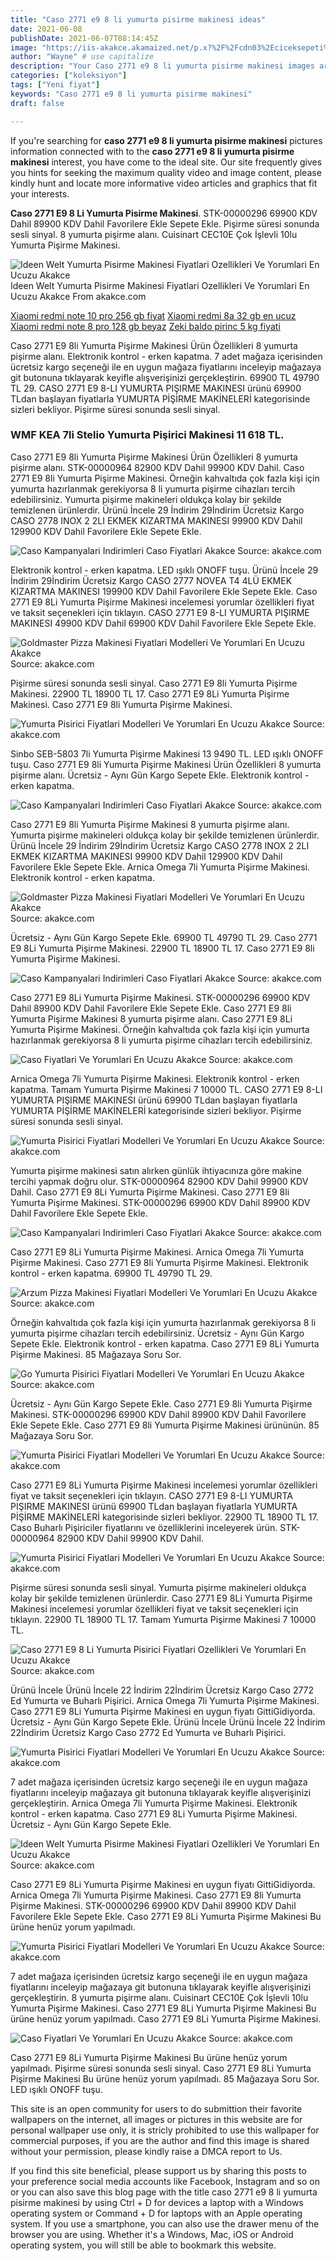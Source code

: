 ```yaml
---
title: "Caso 2771 e9 8 li yumurta pisirme makinesi ideas"
date: 2021-06-08
publishDate: 2021-06-07T08:14:45Z
image: "https://iis-akakce.akamaized.net/p.x?%2F%2Fcdn03%2Eciceksepeti%2Ecom%2Fcicek%2Fkc554977%2D1%2FM%2Fcaso%2D1833%2Dbarista%2Dcrema%2Dkahve%2Ddegirmeni%2Dkc554977%2D1%2D4e597c10ab5845c7878012b5f63865bd%2Ejpg"
author: "Wayne" # use capitalize
description: "Your Caso 2771 e9 8 li yumurta pisirme makinesi images are available in this site. Caso 2771 e9 8 li yumurta pisirme makinesi are a topic that is being searched for and liked by netizens today. You can Find and Download the Caso 2771 e9 8 li yumurta pisirme makinesi files here. Get all free photos and vectors."
categories: ["koleksiyon"]
tags: ["Yeni fiyat"]
keywords: "Caso 2771 e9 8 li yumurta pisirme makinesi"
draft: false

---
```


If you're searching for **caso 2771 e9 8 li yumurta pisirme makinesi** pictures information connected with to the **caso 2771 e9 8 li yumurta pisirme makinesi** interest, you have come to the ideal  site.  Our site frequently  gives you  hints  for seeking  the maximum  quality video and image  content, please kindly hunt and locate more informative video articles and graphics  that fit your interests.

**Caso 2771 E9 8 Li Yumurta Pisirme Makinesi**. STK-00000296 69900 KDV Dahil 89900 KDV Dahil Favorilere Ekle Sepete Ekle. Pişirme süresi sonunda sesli sinyal. 8 yumurta pişirme alanı. Cuisinart CEC10E Çok İşlevli 10lu Yumurta Pişirme Makinesi.

![Ideen Welt Yumurta Pisirme Makinesi Fiyatlari Ozellikleri Ve Yorumlari En Ucuzu Akakce](https://iis-akakce.akamaized.net/p.z?%2F%2Fmcdn01%2Egittigidiyor%2Enet%2F58676%2F586763262%5F0%2Ejpg "Ideen Welt Yumurta Pisirme Makinesi Fiyatlari Ozellikleri Ve Yorumlari En Ucuzu Akakce")
Ideen Welt Yumurta Pisirme Makinesi Fiyatlari Ozellikleri Ve Yorumlari En Ucuzu Akakce From akakce.com

[Xiaomi redmi note 10 pro 256 gb fiyat](/xiaomi-redmi-note-10-pro-256-gb-fiyat/)
[Xiaomi redmi 8a 32 gb en ucuz](/xiaomi-redmi-8a-32-gb-en-ucuz/)
[Xiaomi redmi note 8 pro 128 gb beyaz](/xiaomi-redmi-note-8-pro-128-gb-beyaz/)
[Zeki baldo pirinc 5 kg fiyati](/zeki-baldo-pirinc-5-kg-fiyati/)

Caso 2771 E9 8li Yumurta Pişirme Makinesi Ürün Özellikleri 8 yumurta pişirme alanı. Elektronik kontrol - erken kapatma. 7 adet mağaza içerisinden ücretsiz kargo seçeneği ile en uygun mağaza fiyatlarını inceleyip mağazaya git butonuna tıklayarak keyifle alışverişinizi gerçekleştirin. 69900 TL 49790 TL 29. CASO 2771 E9 8-LI YUMURTA PIŞIRME MAKINESI ürünü 69900 TLdan başlayan fiyatlarla YUMURTA PİŞİRME MAKİNELERİ kategorisinde sizleri bekliyor. Pişirme süresi sonunda sesli sinyal.

### WMF KEA 7li Stelio Yumurta Pişirici Makinesi 11 618 TL.

Caso 2771 E9 8li Yumurta Pişirme Makinesi Ürün Özellikleri 8 yumurta pişirme alanı. STK-00000964 82900 KDV Dahil 99900 KDV Dahil. Caso 2771 E9 8li Yumurta Pişirme Makinesi. Örneğin kahvaltıda çok fazla kişi için yumurta hazırlanmak gerekiyorsa 8 li yumurta pişirme cihazları tercih edebilirsiniz. Yumurta pişirme makineleri oldukça kolay bir şekilde temizlenen ürünlerdir. Ürünü İncele 29 İndirim 29İndirim Ücretsiz Kargo CASO 2778 INOX 2 2LI EKMEK KIZARTMA MAKINESI 99900 KDV Dahil 129900 KDV Dahil Favorilere Ekle Sepete Ekle.


![Caso Kampanyalari Indirimleri Caso Fiyatlari Akakce](https://cdn.akakce.com/caso/caso-bm-1000-x.jpg "Caso Kampanyalari Indirimleri Caso Fiyatlari Akakce")
Source: akakce.com

Elektronik kontrol - erken kapatma. LED ışıklı ONOFF tuşu. Ürünü İncele 29 İndirim 29İndirim Ücretsiz Kargo CASO 2777 NOVEA T4 4LÜ EKMEK KIZARTMA MAKINESI 199900 KDV Dahil Favorilere Ekle Sepete Ekle. Caso 2771 E9 8Li Yumurta Pişirme Makinesi incelemesi yorumlar özellikleri fiyat ve taksit seçenekleri için tıklayın. CASO 2771 E9 8-LI YUMURTA PIŞIRME MAKINESI 49900 KDV Dahil 69900 KDV Dahil Favorilere Ekle Sepete Ekle.

![Goldmaster Pizza Makinesi Fiyatlari Modelleri Ve Yorumlari En Ucuzu Akakce](https://cdn.dsmcdn.com/ty2/product/media/images/20200407/18/1340500/67998270/1/1_org_zoom.jpg?boutiqueId=470541 "Goldmaster Pizza Makinesi Fiyatlari Modelleri Ve Yorumlari En Ucuzu Akakce")
Source: akakce.com

Pişirme süresi sonunda sesli sinyal. Caso 2771 E9 8li Yumurta Pişirme Makinesi. 22900 TL 18900 TL 17. Caso 2771 E9 8Li Yumurta Pişirme Makinesi. Caso 2771 E9 8li Yumurta Pişirme Makinesi.

![Yumurta Pisirici Fiyatlari Modelleri Ve Yorumlari En Ucuzu Akakce](https://iis-akakce.akamaized.net/p.x?%2F%2Fn11scdn%2Eakamaized%2Enet%2Fa1%2F1024%2Felektronik%2Fyumurta%2Dpisirme%2Dmakinesi%2Fkiwi%2Dkeb%2D4308%2Dyumurta%2Dpisirme%2Dmakinesi%5F%5F0839075012126467%2Ejpg "Yumurta Pisirici Fiyatlari Modelleri Ve Yorumlari En Ucuzu Akakce")
Source: akakce.com

Sinbo SEB-5803 7li Yumurta Pişirme Makinesi 13 9490 TL. LED ışıklı ONOFF tuşu. Caso 2771 E9 8li Yumurta Pişirme Makinesi Ürün Özellikleri 8 yumurta pişirme alanı. Ücretsiz - Aynı Gün Kargo Sepete Ekle. Elektronik kontrol - erken kapatma.

![Caso Kampanyalari Indirimleri Caso Fiyatlari Akakce](https://cdn.akakce.com/caso/caso-icemaster-pro-03301-x.jpg "Caso Kampanyalari Indirimleri Caso Fiyatlari Akakce")
Source: akakce.com

Caso 2771 E9 8li Yumurta Pişirme Makinesi 8 yumurta pişirme alanı. Yumurta pişirme makineleri oldukça kolay bir şekilde temizlenen ürünlerdir. Ürünü İncele 29 İndirim 29İndirim Ücretsiz Kargo CASO 2778 INOX 2 2LI EKMEK KIZARTMA MAKINESI 99900 KDV Dahil 129900 KDV Dahil Favorilere Ekle Sepete Ekle. Arnica Omega 7li Yumurta Pişirme Makinesi. Elektronik kontrol - erken kapatma.

![Goldmaster Pizza Makinesi Fiyatlari Modelleri Ve Yorumlari En Ucuzu Akakce](https://cdn.akakce.com/iv/12088/764/764744498x.jpg "Goldmaster Pizza Makinesi Fiyatlari Modelleri Ve Yorumlari En Ucuzu Akakce")
Source: akakce.com

Ücretsiz - Aynı Gün Kargo Sepete Ekle. 69900 TL 49790 TL 29. Caso 2771 E9 8Li Yumurta Pişirme Makinesi. 22900 TL 18900 TL 17. Caso 2771 E9 8li Yumurta Pişirme Makinesi.

![Caso Kampanyalari Indirimleri Caso Fiyatlari Akakce](https://cdn.akakce.com/caso/caso-1856-ogutuculu-filtre-x.jpg "Caso Kampanyalari Indirimleri Caso Fiyatlari Akakce")
Source: akakce.com

Caso 2771 E9 8Li Yumurta Pişirme Makinesi. STK-00000296 69900 KDV Dahil 89900 KDV Dahil Favorilere Ekle Sepete Ekle. Caso 2771 E9 8li Yumurta Pişirme Makinesi 8 yumurta pişirme alanı. Caso 2771 E9 8Li Yumurta Pişirme Makinesi. Örneğin kahvaltıda çok fazla kişi için yumurta hazırlanmak gerekiyorsa 8 li yumurta pişirme cihazları tercih edebilirsiniz.

![Caso Fiyatlari Ve Yorumlari En Ucuzu Akakce](https://cdn.akakce.com/caso/caso-3172-af200-konveksiyonlu-yagsiz-x.jpg "Caso Fiyatlari Ve Yorumlari En Ucuzu Akakce")
Source: akakce.com

Arnica Omega 7li Yumurta Pişirme Makinesi. Elektronik kontrol - erken kapatma. Tamam Yumurta Pişirme Makinesi 7 10000 TL. CASO 2771 E9 8-LI YUMURTA PIŞIRME MAKINESI ürünü 69900 TLdan başlayan fiyatlarla YUMURTA PİŞİRME MAKİNELERİ kategorisinde sizleri bekliyor. Pişirme süresi sonunda sesli sinyal.

![Yumurta Pisirici Fiyatlari Modelleri Ve Yorumlari En Ucuzu Akakce](https://cdn.akakce.com/sinbo/sinbo-seb-5803-x.jpg "Yumurta Pisirici Fiyatlari Modelleri Ve Yorumlari En Ucuzu Akakce")
Source: akakce.com

Yumurta pişirme makinesi satın alırken günlük ihtiyacınıza göre makine tercihi yapmak doğru olur. STK-00000964 82900 KDV Dahil 99900 KDV Dahil. Caso 2771 E9 8Li Yumurta Pişirme Makinesi. Caso 2771 E9 8li Yumurta Pişirme Makinesi. STK-00000296 69900 KDV Dahil 89900 KDV Dahil Favorilere Ekle Sepete Ekle.

![Caso Kampanyalari Indirimleri Caso Fiyatlari Akakce](https://cdn.akakce.com/caso/caso-606-a-50-lt-sarap-dolabi-x.jpg "Caso Kampanyalari Indirimleri Caso Fiyatlari Akakce")
Source: akakce.com

Caso 2771 E9 8Li Yumurta Pişirme Makinesi. Arnica Omega 7li Yumurta Pişirme Makinesi. Caso 2771 E9 8li Yumurta Pişirme Makinesi. Elektronik kontrol - erken kapatma. 69900 TL 49790 TL 29.

![Arzum Pizza Makinesi Fiyatlari Modelleri Ve Yorumlari En Ucuzu Akakce](https://cdn.akakce.com/arzum/arzum-ar2010-kavurmacim-x.jpg "Arzum Pizza Makinesi Fiyatlari Modelleri Ve Yorumlari En Ucuzu Akakce")
Source: akakce.com

Örneğin kahvaltıda çok fazla kişi için yumurta hazırlanmak gerekiyorsa 8 li yumurta pişirme cihazları tercih edebilirsiniz. Ücretsiz - Aynı Gün Kargo Sepete Ekle. Elektronik kontrol - erken kapatma. Caso 2771 E9 8Li Yumurta Pişirme Makinesi. 85 Mağazaya Soru Sor.

![Go Yumurta Pisirici Fiyatlari Modelleri Ve Yorumlari En Ucuzu Akakce](https://iis-akakce.akamaized.net/p.x?//m.media-amazon.com/images/I/31MR1rMRRxL.jpg "Go Yumurta Pisirici Fiyatlari Modelleri Ve Yorumlari En Ucuzu Akakce")
Source: akakce.com

Ücretsiz - Aynı Gün Kargo Sepete Ekle. Caso 2771 E9 8li Yumurta Pişirme Makinesi. STK-00000296 69900 KDV Dahil 89900 KDV Dahil Favorilere Ekle Sepete Ekle. Caso 2771 E9 8li Yumurta Pişirme Makinesi ürününün. 85 Mağazaya Soru Sor.

![Yumurta Pisirici Fiyatlari Modelleri Ve Yorumlari En Ucuzu Akakce](https://cdn.akakce.com/ideenwelt/ideenwelt-yumurta-pisirme-makinesi-x.jpg "Yumurta Pisirici Fiyatlari Modelleri Ve Yorumlari En Ucuzu Akakce")
Source: akakce.com

Caso 2771 E9 8Li Yumurta Pişirme Makinesi incelemesi yorumlar özellikleri fiyat ve taksit seçenekleri için tıklayın. CASO 2771 E9 8-LI YUMURTA PIŞIRME MAKINESI ürünü 69900 TLdan başlayan fiyatlarla YUMURTA PİŞİRME MAKİNELERİ kategorisinde sizleri bekliyor. 22900 TL 18900 TL 17. Caso Buharlı Pişiriciler fiyatlarını ve özelliklerini inceleyerek ürün. STK-00000964 82900 KDV Dahil 99900 KDV Dahil.

![Yumurta Pisirici Fiyatlari Modelleri Ve Yorumlari En Ucuzu Akakce](https://cdn.akakce.com/arcelik/arcelik-yp-9944-i-eternity-6-li-x.jpg "Yumurta Pisirici Fiyatlari Modelleri Ve Yorumlari En Ucuzu Akakce")
Source: akakce.com

Pişirme süresi sonunda sesli sinyal. Yumurta pişirme makineleri oldukça kolay bir şekilde temizlenen ürünlerdir. Caso 2771 E9 8Li Yumurta Pişirme Makinesi incelemesi yorumlar özellikleri fiyat ve taksit seçenekleri için tıklayın. 22900 TL 18900 TL 17. Tamam Yumurta Pişirme Makinesi 7 10000 TL.

![Caso 2771 E9 8 Li Yumurta Pisirici Fiyatlari Ozellikleri Ve Yorumlari En Ucuzu Akakce](https://cdn.akakce.com/caso/caso-2771-e9-8-li-z.jpg "Caso 2771 E9 8 Li Yumurta Pisirici Fiyatlari Ozellikleri Ve Yorumlari En Ucuzu Akakce")
Source: akakce.com

Ürünü İncele Ürünü İncele 22 İndirim 22İndirim Ücretsiz Kargo Caso 2772 Ed Yumurta ve Buharlı Pişirici. Arnica Omega 7li Yumurta Pişirme Makinesi. Caso 2771 E9 8Li Yumurta Pişirme Makinesi en uygun fiyatı GittiGidiyorda. Ücretsiz - Aynı Gün Kargo Sepete Ekle. Ürünü İncele Ürünü İncele 22 İndirim 22İndirim Ücretsiz Kargo Caso 2772 Ed Yumurta ve Buharlı Pişirici.

![Yumurta Pisirici Fiyatlari Modelleri Ve Yorumlari En Ucuzu Akakce](https://cdn.akakce.com/fakir/fakir-egg-master-x.jpg "Yumurta Pisirici Fiyatlari Modelleri Ve Yorumlari En Ucuzu Akakce")
Source: akakce.com

7 adet mağaza içerisinden ücretsiz kargo seçeneği ile en uygun mağaza fiyatlarını inceleyip mağazaya git butonuna tıklayarak keyifle alışverişinizi gerçekleştirin. Arnica Omega 7li Yumurta Pişirme Makinesi. Elektronik kontrol - erken kapatma. Caso 2771 E9 8Li Yumurta Pişirme Makinesi. Ücretsiz - Aynı Gün Kargo Sepete Ekle.

![Ideen Welt Yumurta Pisirme Makinesi Fiyatlari Ozellikleri Ve Yorumlari En Ucuzu Akakce](https://iis-akakce.akamaized.net/p.z?%2F%2Fmcdn01%2Egittigidiyor%2Enet%2F58676%2F586763262%5F0%2Ejpg "Ideen Welt Yumurta Pisirme Makinesi Fiyatlari Ozellikleri Ve Yorumlari En Ucuzu Akakce")
Source: akakce.com

Caso 2771 E9 8Li Yumurta Pişirme Makinesi en uygun fiyatı GittiGidiyorda. Arnica Omega 7li Yumurta Pişirme Makinesi. Caso 2771 E9 8li Yumurta Pişirme Makinesi. STK-00000296 69900 KDV Dahil 89900 KDV Dahil Favorilere Ekle Sepete Ekle. Caso 2771 E9 8Li Yumurta Pişirme Makinesi Bu ürüne henüz yorum yapılmadı.

![Yumurta Pisirici Fiyatlari Modelleri Ve Yorumlari En Ucuzu Akakce](https://cdn.akakce.com/fakir/fakir-eggy-x.jpg "Yumurta Pisirici Fiyatlari Modelleri Ve Yorumlari En Ucuzu Akakce")
Source: akakce.com

7 adet mağaza içerisinden ücretsiz kargo seçeneği ile en uygun mağaza fiyatlarını inceleyip mağazaya git butonuna tıklayarak keyifle alışverişinizi gerçekleştirin. 8 yumurta pişirme alanı. Cuisinart CEC10E Çok İşlevli 10lu Yumurta Pişirme Makinesi. Caso 2771 E9 8Li Yumurta Pişirme Makinesi Bu ürüne henüz yorum yapılmadı. Caso 2771 E9 8Li Yumurta Pişirme Makinesi.

![Caso Fiyatlari Ve Yorumlari En Ucuzu Akakce](https://iis-akakce.akamaized.net/p.x?%2F%2Fcdn03%2Eciceksepeti%2Ecom%2Fcicek%2Fkc554977%2D1%2FM%2Fcaso%2D1833%2Dbarista%2Dcrema%2Dkahve%2Ddegirmeni%2Dkc554977%2D1%2D4e597c10ab5845c7878012b5f63865bd%2Ejpg "Caso Fiyatlari Ve Yorumlari En Ucuzu Akakce")
Source: akakce.com

Caso 2771 E9 8Li Yumurta Pişirme Makinesi Bu ürüne henüz yorum yapılmadı. Pişirme süresi sonunda sesli sinyal. Caso 2771 E9 8Li Yumurta Pişirme Makinesi Bu ürüne henüz yorum yapılmadı. 85 Mağazaya Soru Sor. LED ışıklı ONOFF tuşu.

This site is an open community for users to do submittion their favorite wallpapers on the internet, all images or pictures in this website are for personal wallpaper use only, it is stricly prohibited to use this wallpaper for commercial purposes, if you are the author and find this image is shared without your permission, please kindly raise a DMCA report to Us.

If you find this site beneficial, please support us by sharing this posts to your preference social media accounts like Facebook, Instagram and so on or you can also save this blog page with the title caso 2771 e9 8 li yumurta pisirme makinesi by using Ctrl + D for devices a laptop with a Windows operating system or Command + D for laptops with an Apple operating system. If you use a smartphone, you can also use the drawer menu of the browser you are using. Whether it's a Windows, Mac, iOS or Android operating system, you will still be able to bookmark this website.

